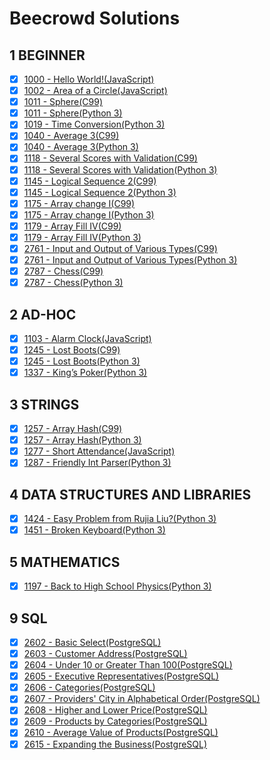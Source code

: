 # Beecrowd Solutions

## 1 BEGINNER

- [x] [1000 - Hello World!(JavaScript)](https://github.com/renansilva15/beecrowd-solutions/blob/master/1-beginner/1000.js)
- [x] [1002 - Area of a Circle(JavaScript)](https://github.com/renansilva15/beecrowd-solutions/blob/master/1-beginner/1002.js)
- [x] [1011 - Sphere(C99)](https://github.com/renansilva15/beecrowd-solutions/blob/master/1-beginner/1011.c)
- [x] [1011 - Sphere(Python 3)](https://github.com/renansilva15/beecrowd-solutions/blob/master/1-beginner/1011.py)
- [x] [1019 - Time Conversion(Python 3)](https://github.com/renansilva15/beecrowd-solutions/blob/master/1-beginner/1019.py)
- [x] [1040 - Average 3(C99)](https://github.com/renansilva15/beecrowd-solutions/blob/master/1-beginner/1040.c)
- [x] [1040 - Average 3(Python 3)](https://github.com/renansilva15/beecrowd-solutions/blob/master/1-beginner/1040.py)
- [x] [1118 - Several Scores with Validation(C99)](https://github.com/renansilva15/beecrowd-solutions/blob/master/1-beginner/1118.c)
- [x] [1118 - Several Scores with Validation(Python 3)](https://github.com/renansilva15/beecrowd-solutions/blob/master/1-beginner/1118.py)
- [x] [1145 - Logical Sequence 2(C99)](https://github.com/renansilva15/beecrowd-solutions/blob/master/1-beginner/1145.c)
- [x] [1145 - Logical Sequence 2(Python 3)](https://github.com/renansilva15/beecrowd-solutions/blob/master/1-beginner/1145.py)
- [x] [1175 - Array change I(C99)](https://github.com/renansilva15/beecrowd-solutions/blob/master/1-beginner/1175.c)
- [x] [1175 - Array change I(Python 3)](https://github.com/renansilva15/beecrowd-solutions/blob/master/1-beginner/1175.py)
- [x] [1179 - Array Fill IV(C99)](https://github.com/renansilva15/beecrowd-solutions/blob/master/1-beginner/1179.c)
- [x] [1179 - Array Fill IV(Python 3)](https://github.com/renansilva15/beecrowd-solutions/blob/master/1-beginner/1179.py)
- [x] [2761 - Input and Output of Various Types(C99)](https://github.com/renansilva15/beecrowd-solutions/blob/master/1-beginner/2761.c)
- [x] [2761 - Input and Output of Various Types(Python 3)](https://github.com/renansilva15/beecrowd-solutions/blob/master/1-beginner/2761.py)
- [x] [2787 - Chess(C99)](https://github.com/renansilva15/beecrowd-solutions/blob/master/1-beginner/2787.c)
- [x] [2787 - Chess(Python 3)](https://github.com/renansilva15/beecrowd-solutions/blob/master/1-beginner/2787.py)

## 2 AD-HOC

- [x] [1103 - Alarm Clock(JavaScript)](https://github.com/renansilva15/beecrowd-solutions/blob/master/2-ad-hoc/1103.js)
- [x] [1245 - Lost Boots(C99)](https://github.com/renansilva15/beecrowd-solutions/blob/master/2-ad-hoc/1245.c)
- [x] [1245 - Lost Boots(Python 3)](https://github.com/renansilva15/beecrowd-solutions/blob/master/2-ad-hoc/1245.py)
- [x] [1337 - King’s Poker(Python 3)](https://github.com/renansilva15/beecrowd-solutions/blob/master/2-ad-hoc/1337.py)

## 3 STRINGS

- [x] [1257 - Array Hash(C99)](https://github.com/renansilva15/beecrowd-solutions/blob/master/3-strings/1257.c)
- [x] [1257 - Array Hash(Python 3)](https://github.com/renansilva15/beecrowd-solutions/blob/master/3-strings/1257.py)
- [x] [1277 - Short Attendance(JavaScript)](https://github.com/renansilva15/beecrowd-solutions/blob/master/2-ad-hoc/1277.js)
- [x] [1287 - Friendly Int Parser(Python 3)](https://github.com/renansilva15/beecrowd-solutions/blob/master/3-strings/1287.py)

## 4 DATA STRUCTURES AND LIBRARIES

- [x] [1424 - Easy Problem from Rujia Liu?(Python 3)](https://github.com/renansilva15/beecrowd-solutions/blob/master/4-data-structures-and-libraries/1424.py)
- [x] [1451 - Broken Keyboard(Python 3)](https://github.com/renansilva15/beecrowd-solutions/blob/master/4-data-structures-and-libraries/1451.py)

## 5 MATHEMATICS

- [x] [1197 - Back to High School Physics(Python 3)](https://github.com/renansilva15/beecrowd-solutions/blob/master/5-mathematics/1197.py)

## 9 SQL

- [x] [2602 - Basic Select(PostgreSQL)](https://github.com/renansilva15/beecrowd-solutions/blob/master/9-sql/2602.sql)
- [x] [2603 - Customer Address(PostgreSQL)](https://github.com/renansilva15/beecrowd-solutions/blob/master/9-sql/2603.sql)
- [x] [2604 - Under 10 or Greater Than 100(PostgreSQL)](https://github.com/renansilva15/beecrowd-solutions/blob/master/9-sql/2604.sql)
- [x] [2605 - Executive Representatives(PostgreSQL)](https://github.com/renansilva15/beecrowd-solutions/blob/master/9-sql/2605.sql)
- [x] [2606 - Categories(PostgreSQL)](https://github.com/renansilva15/beecrowd-solutions/blob/master/9-sql/2606.sql)
- [x] [2607 - Providers' City in Alphabetical Order(PostgreSQL)](https://github.com/renansilva15/beecrowd-solutions/blob/master/9-sql/2607.sql)
- [x] [2608 - Higher and Lower Price(PostgreSQL)](https://github.com/renansilva15/beecrowd-solutions/blob/master/9-sql/2608.sql)
- [x] [2609 - Products by Categories(PostgreSQL)](https://github.com/renansilva15/beecrowd-solutions/blob/master/9-sql/2609.sql)
- [x] [2610 - Average Value of Products(PostgreSQL)](https://github.com/renansilva15/beecrowd-solutions/blob/master/9-sql/2610.sql)
- [x] [2615 - Expanding the Business(PostgreSQL)](https://github.com/renansilva15/beecrowd-solutions/blob/master/9-sql/2615.sql)